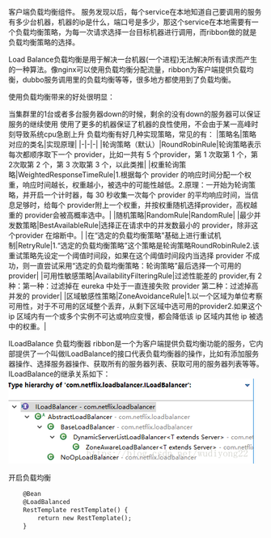 客户端负载均衡组件。
服务发现以后，每个service在本地知道自己要调用的服务有多少台机器，机器的ip是什么，端口号是多少，那这个service在本地需要有一个负载均衡策略，为每一次请求选择一台目标机器进行调用，而ribbon做的就是负载均衡策略的选择。

Load Balance负载均衡是用于解决一台机器(一个进程)无法解决所有请求而产生的一种算法。像nginx可以使用负载均衡分配流量，ribbon为客户端提供负载均衡，dubbo服务调用里的负载均衡等等，很多地方都使用到了负载均衡。

使用负载均衡带来的好处很明显：

当集群里的1台或者多台服务器down的时候，剩余的没有down的服务器可以保证服务的继续使用
使用了更多的机器保证了机器的良性使用，不会由于某一高峰时刻导致系统cpu急剧上升
负载均衡有好几种实现策略，常见的有：
|策略名|策略对应的类名|实现原理|
|-|-|-|
|轮询策略（默认）|RoundRobinRule|轮询策略表示每次都顺序取下一个 provider，比如一共有 5 个provider，第 1 次取第 1 个，第 2次取第 2 个，第 3 次取第 3 个，以此类推|
|权重轮询策略|WeightedResponseTimeRule|1.根据每个 provider 的响应时间分配一个权重，响应时间越长，权重越小，被选中的可能性越低。2.原理：一开始为轮询策略，并开启一个计时器，每 30 秒收集一次每个 provider 的平均响应时间，当信息足够时，给每个 provider附上一个权重，并按权重随机选择provider，高权越重的 provider会被高概率选中。|
|随机策略|RandomRule|RandomRule|
|最少并发数策略|BestAvailableRule|选择正在请求中的并发数最小的 provider，除非这个provider 在熔断中。|
|在“选定的负载均衡策略”基础上进行重试机制|RetryRule|1.“选定的负载均衡策略”这个策略是轮询策略RoundRobinRule2.该重试策略先设定一个阈值时间段，如果在这个阈值时间段内当选择 provider 不成功，则一直尝试采用“选定的负载均衡策略：轮询策略”最后选择一个可用的provider|
|可用性敏感策略|AvailabilityFilteringRule|过滤性能差的 provider,有 2种：第一种：过滤掉在 eureka 中处于一直连接失败 provider 第二种：过滤掉高并发的 provider|
|区域敏感性策略|ZoneAvoidanceRule|1.以一个区域为单位考察可用性，对于不可用的区域整个丢弃，从剩下区域中选可用的provider2.如果这个 ip 区域内有一个或多个实例不可达或响应变慢，都会降低该 ip 区域内其他 ip 被选中的权重。|

ILoadBalance 负载均衡器
ribbon是一个为客户端提供负载均衡功能的服务，它内部提供了一个叫做ILoadBalance的接口代表负载均衡器的操作，比如有添加服务器操作、选择服务器操作、获取所有的服务器列表、获取可用的服务器列表等等。ILoadBalance的继承关系如下：
![title](../../.local/static/2019/11/5/1576196953799.1576196953815.png)

开启负载均衡
```     
    @Bean
    @LoadBalanced
    RestTemplate restTemplate() {
        return new RestTemplate();
    }
 ```
